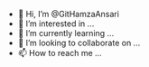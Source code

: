 - 👋 Hi, I’m @GitHamzaAnsari
- 👀 I’m interested in ...
- 🌱 I’m currently learning ...
- 💞️ I’m looking to collaborate on ...
- 📫 How to reach me ...

<!---
GitHamzaAnsari/GitHamzaAnsari is a ✨ special ✨ repository because its `README.md` (this file) appears on your GitHub profile.
You can click the Preview link to take a look at your changes.
--->
